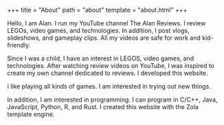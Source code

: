 +++
title = "About"
path = "about"
template = "about.html"
+++

Hello, I am Alan. I run my YouTube channel The Alan Reviews. I review LEGOs, video games, and technologies. In addition, I post vlogs, slideshows, and gameplay clips. All my videos are safe for work and kid-friendly.

Since I was a child, I have an interest in LEGOS, video games, and technologies. After watching review videos on YouTube, I was inspired to create my own channel dedicated to reviews. I developed this website.

I like playing all kinds of games. I am interested in trying out new things.

In addition, I am interested in programming. I can program in C/C++, Java, JavaScript, Python, R, and Rust. I created this website with the Zola template engine.